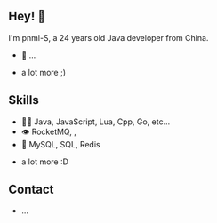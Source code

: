 
## Hey! 👋
I'm pnml-S, a 24 years old Java developer from China.

- 🦔  ...



+ a lot more ;)

## Skills
- 👨‍💻 Java, JavaScript, Lua, Cpp, Go, etc...
- 👁️ RocketMQ, ,
- 💽 MySQL, SQL, Redis
+ a lot more :D

## Contact
- ...
